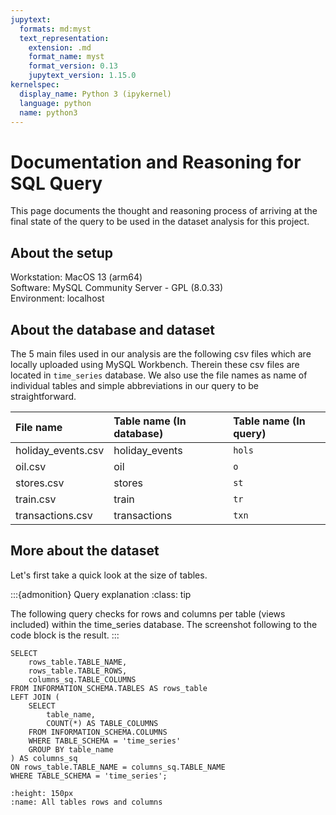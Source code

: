 ```yaml
---
jupytext:
  formats: md:myst
  text_representation:
    extension: .md
    format_name: myst
    format_version: 0.13
    jupytext_version: 1.15.0
kernelspec:
  display_name: Python 3 (ipykernel)
  language: python
  name: python3
---
```


# Documentation and Reasoning for SQL Query

This page documents the thought and reasoning process of arriving at the final state of the query to be used in the dataset analysis for this project.

## About the setup

Workstation: MacOS 13 (arm64)<br>
Software: MySQL Community Server - GPL (8.0.33)<br>
Environment: localhost

## About the database and dataset

The 5 main files used in our analysis are the following csv files which are locally uploaded using MySQL Workbench. Therein these csv files are located in `time_series` database. We also use the file names as name of individual tables and simple abbreviations in our query to be straightforward.


| File name | Table name (In database) | Table name (In query)
| :--- | :--- | :---
| holiday_events.csv | holiday_events | `hols`
| oil.csv | oil | `o`
| stores.csv | stores | `st`
| train.csv | train | `tr`
| transactions.csv | transactions | `txn`

## More about the dataset

Let's first take a quick look at the size of tables.

:::{admonition} Query explanation
:class: tip

The following query checks for rows and columns per table (views included) within the time_series database. The screenshot following to the code block is the result.
:::

```{code-cell}
SELECT
    rows_table.TABLE_NAME,
    rows_table.TABLE_ROWS,
    columns_sq.TABLE_COLUMNS
FROM INFORMATION_SCHEMA.TABLES AS rows_table
LEFT JOIN (
    SELECT
        table_name,
        COUNT(*) AS TABLE_COLUMNS
    FROM INFORMATION_SCHEMA.COLUMNS
    WHERE TABLE_SCHEMA = 'time_series'
    GROUP BY table_name
) AS columns_sq
ON rows_table.TABLE_NAME = columns_sq.TABLE_NAME
WHERE TABLE_SCHEMA = 'time_series';
```
```{figure} ./docs/img/dataset_rows_columns.png
:height: 150px
:name: All tables rows and columns
```